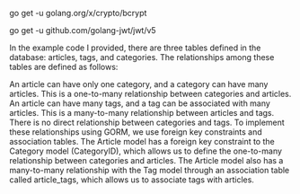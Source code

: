 go get -u golang.org/x/crypto/bcrypt 

go get -u github.com/golang-jwt/jwt/v5

In the example code I provided, there are three tables defined in the database: articles, tags, and categories. The relationships among these tables are defined as follows:

An article can have only one category, and a category can have many articles. This is a one-to-many relationship between categories and articles.
An article can have many tags, and a tag can be associated with many articles. This is a many-to-many relationship between articles and tags.
There is no direct relationship between categories and tags.
To implement these relationships using GORM, we use foreign key constraints and association tables. The Article model has a foreign key constraint to the Category model (CategoryID), which allows us to define the one-to-many relationship between categories and articles. The Article model also has a many-to-many relationship with the Tag model through an association table called article_tags, which allows us to associate tags with articles.